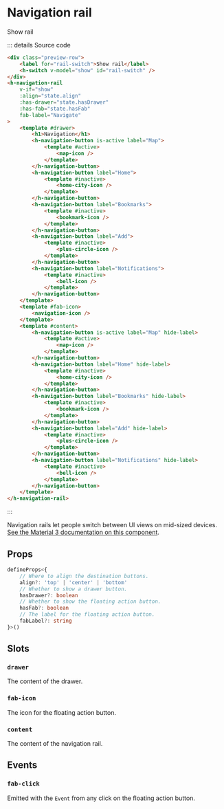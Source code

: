 # Navigation rail

<script setup>
import { ref } from 'vue'
import Preview from '../Preview.vue'
import { HSwitch, HNavigationRail, HFloatingActionButton, HNavigationButton, HButton, HSnackbar, snackbar } from '../../src/'
import MapIcon from '~icons/mdi/map'
import HomeCityIcon from '~icons/mdi/home-city-outline'
import BookmarkIcon from '~icons/mdi/bookmark-outline'
import PlusCircleIcon from '~icons/mdi/plus-circle-outline'
import BellIcon from '~icons/mdi/bell-outline'
import NavigationIcon from '~icons/mdi/navigation-variant-outline'

const show = ref(false)

const options = {
    align: {
        kind: 'select',
        default: 'center',
        label: 'Alignment',
        options: [
            {
                value: 'center',
                label: 'Center'
            },
            {
                value: 'start',
                label: 'Start'
            },
            {
                value: 'end',
                label: 'End'
            }
        ]
    },
    hasDrawer: {
        kind: 'bool',
        default: false,
        label: 'Has drawer'
    },
    hasFab: {
        kind: 'bool',
        default: false,
        label: 'Has FAB'
    }
}

const sendNotification = () => snackbar.send({ message: 'notification' })
</script>

<preview :options="options" v-slot="{ state }">
    <div class="preview-row">
        <label for="rail-switch">Show rail</label>
        <h-switch v-model="show" id="rail-switch" />
        <h-button kind="filled" content="Send notification" @click="sendNotification" />
        <HSnackbar />
    </div>
    <h-navigation-rail
        v-if="show"
        :align="state.align"
        :has-drawer="state.hasDrawer"
        :has-fab="state.hasFab"
        fab-label="Navigate"
    >
        <template #drawer>
            <h1>Navigation</h1>
            <h-navigation-button is-active label="Map">
                <template #active>
                    <map-icon />
                </template>
            </h-navigation-button>
            <h-navigation-button label="Home">
                <template #inactive>
                    <home-city-icon />
                </template>
            </h-navigation-button>
            <h-navigation-button label="Bookmarks">
                <template #inactive>
                    <bookmark-icon />
                </template>
            </h-navigation-button>
            <h-navigation-button label="Add">
                <template #inactive>
                    <plus-circle-icon />
                </template>
            </h-navigation-button>
            <h-navigation-button label="Notifications">
                <template #inactive>
                    <bell-icon />
                </template>
            </h-navigation-button>
        </template>
        <template #fab-icon>
            <navigation-icon />
        </template>
        <template #content>
            <h-navigation-button is-active label="Map" hide-label>
                <template #active>
                    <map-icon />
                </template>
            </h-navigation-button>
            <h-navigation-button label="Home" hide-label>
                <template #inactive>
                    <home-city-icon />
                </template>
            </h-navigation-button>
            <h-navigation-button label="Bookmarks" hide-label>
                <template #inactive>
                    <bookmark-icon />
                </template>
            </h-navigation-button>
            <h-navigation-button label="Add" hide-label>
                <template #inactive>
                    <plus-circle-icon />
                </template>
            </h-navigation-button>
            <h-navigation-button label="Notifications" hide-label>
                <template #inactive>
                    <bell-icon />
                </template>
            </h-navigation-button>
        </template>
    </h-navigation-rail>
</preview>

::: details Source code

```html
<div class="preview-row">
    <label for="rail-switch">Show rail</label>
    <h-switch v-model="show" id="rail-switch" />
</div>
<h-navigation-rail
    v-if="show"
    :align="state.align"
    :has-drawer="state.hasDrawer"
    :has-fab="state.hasFab"
    fab-label="Navigate"
>
    <template #drawer>
        <h1>Navigation</h1>
        <h-navigation-button is-active label="Map">
            <template #active>
                <map-icon />
            </template>
        </h-navigation-button>
        <h-navigation-button label="Home">
            <template #inactive>
                <home-city-icon />
            </template>
        </h-navigation-button>
        <h-navigation-button label="Bookmarks">
            <template #inactive>
                <bookmark-icon />
            </template>
        </h-navigation-button>
        <h-navigation-button label="Add">
            <template #inactive>
                <plus-circle-icon />
            </template>
        </h-navigation-button>
        <h-navigation-button label="Notifications">
            <template #inactive>
                <bell-icon />
            </template>
        </h-navigation-button>
    </template>
    <template #fab-icon>
        <navigation-icon />
    </template>
    <template #content>
        <h-navigation-button is-active label="Map" hide-label>
            <template #active>
                <map-icon />
            </template>
        </h-navigation-button>
        <h-navigation-button label="Home" hide-label>
            <template #inactive>
                <home-city-icon />
            </template>
        </h-navigation-button>
        <h-navigation-button label="Bookmarks" hide-label>
            <template #inactive>
                <bookmark-icon />
            </template>
        </h-navigation-button>
        <h-navigation-button label="Add" hide-label>
            <template #inactive>
                <plus-circle-icon />
            </template>
        </h-navigation-button>
        <h-navigation-button label="Notifications" hide-label>
            <template #inactive>
                <bell-icon />
            </template>
        </h-navigation-button>
    </template>
</h-navigation-rail>
```

:::

Navigation rails let people switch between UI views on mid-sized devices.
[See the Material 3 documentation on this component][m3-nav-rail].

[m3-nav-rail]: https://material.io/components/navigation-rail

## Props

```ts
defineProps<{
    // Where to align the destination buttons.
    align?: 'top' | 'center' | 'bottom'
    // Whether to show a drawer button.
    hasDrawer?: boolean
    // Whether to show the floating action button.
    hasFab?: boolean
    // The label for the floating action button.
    fabLabel?: string
}>()
```

## Slots

### `drawer`

The content of the drawer.

### `fab-icon`

The icon for the floating action button.

### `content`

The content of the navigation rail.

## Events

### `fab-click`

Emitted with the `Event` from any click on the floating action button.